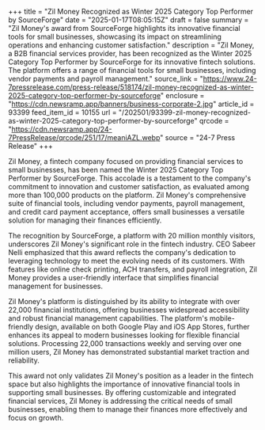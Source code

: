 +++
title = "Zil Money Recognized as Winter 2025 Category Top Performer by SourceForge"
date = "2025-01-17T08:05:15Z"
draft = false
summary = "Zil Money's award from SourceForge highlights its innovative financial tools for small businesses, showcasing its impact on streamlining operations and enhancing customer satisfaction."
description = "Zil Money, a B2B financial services provider, has been recognized as the Winter 2025 Category Top Performer by SourceForge for its innovative fintech solutions. The platform offers a range of financial tools for small businesses, including vendor payments and payroll management."
source_link = "https://www.24-7pressrelease.com/press-release/518174/zil-money-recognized-as-winter-2025-category-top-performer-by-sourceforge"
enclosure = "https://cdn.newsramp.app/banners/business-corporate-2.jpg"
article_id = 93399
feed_item_id = 10155
url = "/202501/93399-zil-money-recognized-as-winter-2025-category-top-performer-by-sourceforge"
qrcode = "https://cdn.newsramp.app/24-7PressRelease/qrcode/251/17/meaniAZL.webp"
source = "24-7 Press Release"
+++

<p>Zil Money, a fintech company focused on providing financial services to small businesses, has been named the Winter 2025 Category Top Performer by SourceForge. This accolade is a testament to the company's commitment to innovation and customer satisfaction, as evaluated among more than 100,000 products on the platform. Zil Money's comprehensive suite of financial tools, including vendor payments, payroll management, and credit card payment acceptance, offers small businesses a versatile solution for managing their finances efficiently.</p><p>The recognition by SourceForge, a platform with 20 million monthly visitors, underscores Zil Money's significant role in the fintech industry. CEO Sabeer Nelli emphasized that this award reflects the company's dedication to leveraging technology to meet the evolving needs of its customers. With features like online check printing, ACH transfers, and payroll integration, Zil Money provides a user-friendly interface that simplifies financial management for businesses.</p><p>Zil Money's platform is distinguished by its ability to integrate with over 22,000 financial institutions, offering businesses widespread accessibility and robust financial management capabilities. The platform's mobile-friendly design, available on both Google Play and iOS App Stores, further enhances its appeal to modern businesses looking for flexible financial solutions. Processing 22,000 transactions weekly and serving over one million users, Zil Money has demonstrated substantial market traction and reliability.</p><p>This award not only validates Zil Money's position as a leader in the fintech space but also highlights the importance of innovative financial tools in supporting small businesses. By offering customizable and integrated financial services, Zil Money is addressing the critical needs of small businesses, enabling them to manage their finances more effectively and focus on growth.</p>